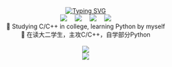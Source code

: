 <div align="center">
  <!--动态打字效果-->
  <a href="https://blog.sunguoqi.com/">
      <img src="https://readme-typing-svg.demolab.com?font=Fira+Code&pause=1000&width=435&lines=printf(%22Hello%2C%20World!%22);慕雪祝您生活愉快!&center=true&size=26" alt="Typing SVG" />
  </a>
  
   <div align="center">
      <a href="https://blog.musnow.top/"><img src="https://img.shields.io/badge/Hexo-博客-blue" /></a>&emsp;
      <a href="https://blog.csdn.net/muxuen?spm=1010.2135.3001.5343"><img src="https://img.shields.io/badge/CSDN-博客-c32136" /></a>&emsp;
      <a href="https://www.zhihu.com/people/musnows/"><img src="https://img.shields.io/badge/Zhihu-知乎-blue" /></a>&emsp;
      <img src="https://visitor-badge.glitch.me/badge?page_id=musnows">
  </div>
  
  <div align="center">
    🎑 Studying C/C++ in college, learning Python by myself </br>
    📕 在读大二学生，主攻C/C++，自学部分Python </br>
  </div>
  </br>
  
  <div align="center">
    <img src="https://github-readme-streak-stats.herokuapp.com/?user=musnows"></br>
    <img src="https://stats.justsong.cn/api/csdn?id=muxuen&theme=gruvbox_light"></br>
    <!--<img src="https://github-readme-stats.vercel.app/api?username=musnows&show_icons=true&icon_color=CE1D2D&text_color=718096&bg_color=ffffff&hide_title=true">-->
  </div>
</div>
